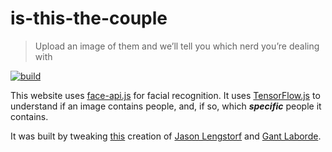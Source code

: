 # is-this-the-couple

> Upload an image of them and we’ll tell you which nerd you’re dealing with

[![build](https://img.shields.io/github/workflow/status/iamnapo/is-this-the-couple/ci?style=for-the-badge&logo=github&label=)](https://github.com/iamnapo/is-this-the-couple/actions)

This website uses [face-api.js](https://github.com/justadudewhohacks/face-api.js) for facial recognition. It uses [TensorFlow.js](https://www.tensorflow.org/js) to understand if an image contains people, and, if so, which __*specific*__ people it contains.

It was built by tweaking [this](https://whichbeardisthis.com/) creation of [Jason Lengstorf](https://twitter.com/jlengstorf) and [Gant Laborde](https://twitter.com/gantlaborde).

